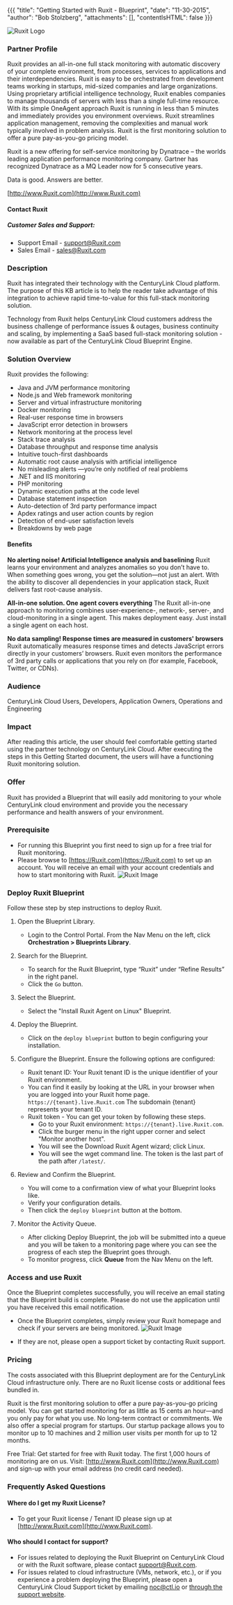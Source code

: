 {{{
  "title": "Getting Started with Ruxit - Blueprint",
  "date": "11-30-2015",
  "author": "Bob Stolzberg",
  "attachments": [],
  "contentIsHTML": false
}}}

![Ruxit Logo](../../images/ecosystem-ruxit-logo.png)

### Partner Profile
Ruxit provides an all-in-one full stack monitoring with automatic discovery of your complete environment, from processes, services to applications and their interdependencies. Ruxit is easy to be orchestrated from development teams working in startups, mid-sized companies and large organizations. Using proprietary artificial intelligence technology, Ruxit enables companies to manage thousands of servers with less than a single full-time resource. With its simple OneAgent approach Ruxit is running in less than 5 minutes and immediately provides you environment overviews. Ruxit streamlines application management, removing the complexities and manual work typically involved in problem analysis. Ruxit is the first monitoring solution to offer a pure pay-as-you-go pricing model.

Ruxit is a new offering for self-service monitoring by Dynatrace – the worlds leading application performance monitoring company. Gartner has recognized Dynatrace as a MQ Leader now for 5 consecutive years.

Data is good. Answers are better.

[http://www.Ruxit.com](http://www.Ruxit.com)

#### Contact Ruxit
##### Customer Sales and Support:
* Support Email - [support@Ruxit.com](mailto:support@Ruxit.com)
* Sales Email - [sales@Ruxit.com](mailto:sales@Ruxit.com)

### Description
Ruxit has integrated their technology with the CenturyLink Cloud platform. The purpose of this KB article is to help the reader take advantage of this integration to achieve rapid time-to-value for this full-stack monitoring solution.

Technology from Ruxit helps CenturyLink Cloud customers address the business challenge of performance issues & outages, business continuity and scaling, by implementing a SaaS based full-stack monitoring solution - now available as part of the CenturyLink Cloud Blueprint Engine.

### Solution Overview
Ruxit provides the following:
  * Java and JVM performance monitoring
  * Node.js and Web framework monitoring
  * Server and virtual infrastructure monitoring
  * Docker monitoring
  * Real-user response time in browsers
  * JavaScript error detection in browsers
  * Network monitoring at the process level
  * Stack trace analysis
  * Database throughput and response time analysis
  * Intuitive touch-first dashboards
  * Automatic root cause analysis with artificial intelligence
  * No misleading alerts —you’re only notified of real problems
  * .NET and IIS monitoring
  * PHP monitoring
  * Dynamic execution paths at the code level
  * Database statement inspection
  * Auto-detection of 3rd party performance impact
  * Apdex ratings and user action counts by region
  * Detection of end-user satisfaction levels
  * Breakdowns by web page

#### Benefits
**No alerting noise! Artificial Intelligence analysis and baselining**
Ruxit learns your environment and analyzes anomalies so you don’t have to. When something goes wrong, you get the solution—not just an alert. With the ability to discover all dependencies in your application stack, Ruxit delivers fast root-cause analysis.

**All-in-one solution. One agent covers everything**
The Ruxit all-in-one approach to monitoring combines user-experience-, network-, server-, and cloud-monitoring in a single agent. This makes deployment easy. Just install a single agent on each host.

**No data sampling! Response times are measured in customers' browsers**
Ruxit automatically measures response times and detects JavaScript errors directly in your customers’ browsers. Ruxit even monitors the performance of 3rd party calls or applications that you rely on (for example, Facebook, Twitter, or CDNs).

### Audience
CenturyLink Cloud Users, Developers, Application Owners, Operations and Engineering

### Impact
After reading this article, the user should feel comfortable getting started using the partner technology on CenturyLink Cloud. After executing the steps in this Getting Started document, the users will have a functioning Ruxit monitoring solution.

### Offer
Ruxit has provided a Blueprint that will easily add monitoring to your whole CenturyLink cloud environment and provide you the necessary performance and health answers of your environment.

### Prerequisite
* For running this Blueprint you first need to sign up for a free trial for Ruxit monitoring.
* Please browse to [https://Ruxit.com](https://Ruxit.com) to set up an account. You will receive an email with your account credentials and how to start monitoring with Ruxit.
  ![Ruxit Image](../../images/ecosystem-ruxit-1.png)

### Deploy Ruxit Blueprint
Follow these step by step instructions to deploy Ruxit.

1. Open the Blueprint Library.
   * Login to the Control Portal. From the Nav Menu on the left, click **Orchestration > Blueprints Library**.

2. Search for the Blueprint.
   * To search for the Ruxit Blueprint, type “Ruxit” under “Refine Results” in the right panel.
   * Click the `Go` button.

3. Select the Blueprint.
   * Select the "Install Ruxit Agent on Linux" Blueprint.

4. Deploy the Blueprint.
   * Click on the `deploy blueprint` button to begin configuring your installation.

5. Configure the Blueprint.
   Ensure the following options are configured:
   * Ruxit tenant ID: Your Ruxit tenant ID is the unique identifier of your Ruxit environment.
   * You can find it easily by looking at the URL in your browser when you are logged into your Ruxit home page. `https://{tenant}.live.Ruxit.com` The subdomain {tenant} represents your tenant ID.
   * Ruxit token - You can get your token by following these steps.
     * Go to your Ruxit environment: `https://{tenant}.live.Ruxit.com`.
     * Click the burger menu in the right upper corner and select "Monitor another host".
     * You will see the Download Ruxit Agent wizard; click Linux.
     * You will see the wget command line. The token is the last part of the path after `/latest/`.

6. Review and Confirm the Blueprint.
   * You will come to a confirmation view of what your Blueprint looks like.
   * Verify your configuration details.
   * Then click the `deploy blueprint` button at the bottom.

7. Monitor the Activity Queue.
   * After clicking Deploy Blueprint, the job will be submitted into a queue and you will be taken to a monitoring page where you can see the progress of each step the Blueprint goes through.
   * To monitor progress, click **Queue** from the Nav Menu on the left.

### Access and use Ruxit
Once the Blueprint completes successfully, you will receive an email stating that the Blueprint build is complete. Please do not use the application until you have received this email notification.
* Once the Blueprint completes, simply review your Ruxit homepage and check if your servers are being monitored.
  ![Ruxit Image](../../images/ecosystem-ruxit-4.png)

* If they are not, please open a support ticket by contacting Ruxit support.

### Pricing
The costs associated with this Blueprint deployment are for the CenturyLink Cloud infrastructure only. There are no Ruxit license costs or additional fees bundled in.

Ruxit is the first monitoring solution to offer a pure pay-as-you-go pricing model. You can get started monitoring for as little as 15 cents an hour—and you only pay for what you use. No long-term contract or commitments. We also offer a special program for startups. Our startup package allows you to monitor up to 10 machines and 2 million user visits per month for up to 12 months.

Free Trial: Get started for free with Ruxit today. The first 1,000 hours of monitoring are on us. Visit: [http://www.Ruxit.com](http://www.Ruxit.com) and sign-up with your email address (no credit card needed).

### Frequently Asked Questions

#### Where do I get my Ruxit License?
* To get your Ruxit license / Tenant ID please sign up at [http://www.Ruxit.com](http://www.Ruxit.com).

#### Who should I contact for support?
* For issues related to deploying the Ruxit Blueprint on CenturyLink Cloud or with the Ruxit software, please contact [support@Ruxit.com](mailto:support@Ruxit.com).
* For issues related to cloud infrastructure (VMs, network, etc.), or if you experience a problem deploying the Blueprint, please open a CenturyLink Cloud Support ticket by emailing [noc@ctl.io](mailto:noc@ctl.io) or [through the support website](https://t3n.zendesk.com/tickets/new).
